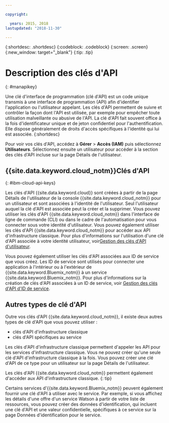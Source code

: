 ```yaml
---

copyright:

  years: 2015, 2018
lastupdated: "2018-11-30"

---
```


{:shortdesc: .shortdesc}
{:codeblock: .codeblock}
{:screen: .screen}
{:new_window: target="_blank"}
{:tip: .tip}

# Description des clés d'API
{: #manapikey}

Une clé d'interface de programmation (clé d'API) est un code unique transmis à une interface de programmation (API) afin d'identifier l'application ou l'utilisateur appelant. Les clés d'API permettent de suivre et contrôler la façon dont l'API est utilisée, par exemple pour empêcher toute utilisation malveillante ou abusive de l'API. La clé d'API fait souvent office à la fois d'identificateur unique et de jeton confidentiel pour l'authentification. Elle dispose généralement de droits d'accès spécifiques à l'identité qui lui est associée.
{:shortdesc}

Pour voir vos clés d'API, accédez à **Gérer** > **Accès (IAM)** puis sélectionnez **Utilisateurs**. Sélectionnez ensuite un utilisateur pour accéder à la section des clés d'API incluse sur la page Détails de l'utilisateur.

## {{site.data.keyword.cloud_notm}}Clés d'API
{: #ibm-cloud-api-keys}

Les clés d'API {{site.data.keyword.cloud}} sont créées à partir de la page Détails de l'utilisateur de la console {{site.data.keyword.cloud_notm}} pour un utilisateur et sont associées à l'identité de l'utilisateur. Seul l'utilisateur auquel la clé d'API est associée peut la créer et la supprimer. Vous pouvez utiliser les clés d'API {{site.data.keyword.cloud_notm}} dans l'interface de ligne de commande (CLI) ou dans le cadre de l'automatisation pour vous connecter sous votre identité d'utilisateur. Vous pouvez également utiliser les clés d'API {{site.data.keyword.cloud_notm}} pour accéder aux API d'infrastructure classique. Pour plus d'informations sur l'utilisation d'une clé d'API associée à votre identité utilisateur, voir[Gestion des clés d'API d'utilisateur](userid_keys.html).

Vous pouvez également utiliser les clés d'API associées aux ID de service que vous créez. Les ID de service sont utilisés pour connecter une application à l'intérieur ou à l'extérieur de {{site.data.keyword.Bluemix_notm}} à un service {{site.data.keyword.Bluemix_notm}}. Pour plus d'informations sur la création de clés d'API associées à un ID de service, voir  [Gestion des clés d'API d'ID de service](serviceid_keys.html).

## Autres types de clé d'API

Outre vos clés d'API {{site.data.keyword.cloud_notm}}, il existe deux autres types de clé d'API que vous pouvez utiliser :

* clés d'API d'infrastructure classique
* clés d'API spécifiques au service

Les clés d'API d'infrastructure classique permettent d'appeler les API pour les services d'infrastructure classique. Vous ne pouvez créer qu'une seule clé d'API d'infrastructure classique à la fois. Vous pouvez créer une clé d'API de ce type pour un utilisateur sur la page Détails de l'utilisateur.

Les clés d'API {{site.data.keyword.cloud_notm}} permettent également d'accéder aux API d'infrastructure classique.
{: tip}

Certains services d'{{site.data.keyword.Bluemix_notm}} peuvent également fournir une clé d'API à utiliser avec le service. Par exemple, si vous affichez les détails d'une offre d'un service Watson à partir de votre liste de ressources, vous pouvez créer des données d'identification, qui incluent une clé d'API et une valeur confidentielle, spécifiques à ce service sur la page Données d'identification pour le service. 
